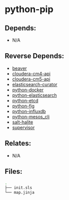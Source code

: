 # python-pip

## Depends:

  -  N/A

## Reverse Depends:

  -  [beaver](/salt/beaver)
  -  [cloudera-cm4-api](/salt/cloudera-cm4-api)
  -  [cloudera-cm5-api](/salt/cloudera-cm5-api)
  -  [elasticsearch-curator](/salt/elasticsearch-curator)
  -  [python-docker](/salt/python-docker)
  -  [python-elasticsearch](/salt/python-elasticsearch)
  -  [python-etcd](/salt/python-etcd)
  -  [python-fig](/salt/python-fig)
  -  [python-influxdb](/salt/python-influxdb)
  -  [python-mesos\_cli](/salt/python-mesos_cli)
  -  [salt-halite](/salt/salt-halite)
  -  [supervisor](/salt/supervisor)

## Relates:

  -  N/A

## Files:

```bash
.
├── init.sls
└── map.jinja
```
